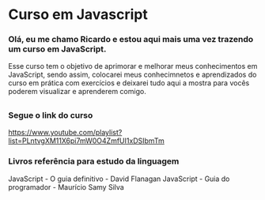 # Curso em Javascript

### Olá, eu me chamo Ricardo e estou aqui mais uma vez trazendo um curso em JavaScript.

Esse curso tem o objetivo de aprimorar e melhorar meus conhecimentos em JavaScript, sendo assim, colocarei meus conhecimnetos e aprendizados do curso em prática com exercícios e deixarei tudo aqui a mostra para vocês poderem visualizar e aprenderem comigo.

##

### Segue o link do curso
https://www.youtube.com/playlist?list=PLntvgXM11X6pi7mW0O4ZmfUI1xDSIbmTm

### Livros referência para estudo da linguagem
JavaScript - O guia definitivo - David Flanagan
JavaScript - Guia do programador - Maurício Samy Silva